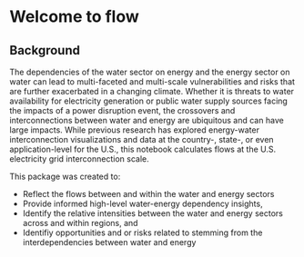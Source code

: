 
# Welcome to flow

## Background
The dependencies of the water sector on energy and the energy sector on water can lead to multi-faceted and multi-scale vulnerabilities and risks that are further exacerbated in a changing climate. Whether it is threats to water availability for electricity generation or public water supply sources facing the impacts of a power disruption event, the crossovers and interconnections between water and energy are ubiquitous and can have large impacts. While previous research has explored energy-water interconnection visualizations and data at the country-, state-, or even application-level for the U.S., this notebook calculates flows at the U.S. electricity grid interconnection scale.

This package was created to:
* Reflect the flows between and within the water and energy sectors
* Provide informed high-level water-energy dependency insights,
* Identify the relative intensities between the water and energy sectors across and within regions, and
* Identifiy opportunities and or risks related to stemming from the interdependencies between water and energy
